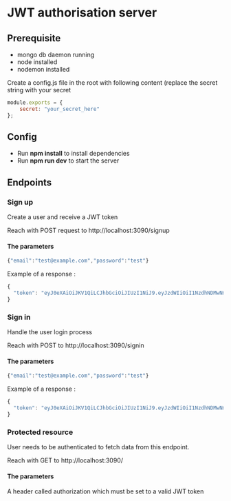 # JWT authorisation server

## Prerequisite

* mongo db daemon running
* node installed
* nodemon installed

Create a config.js file in the root with following content (replace
the secret string with your secret

```js
module.exports = {
    secret: "your_secret_here"
};
```

## Config

* Run **npm install** to install dependencies
* Run **npm run dev** to start the server

## Endpoints

### Sign up

Create a user and receive a JWT token

Reach with POST request to http://localhost:3090/signup

#### The parameters

```js
{"email":"test@example.com","password":"test"}
```

Example of a response : 

```js
{
  "token": "eyJ0eXAiOiJKV1QiLCJhbGciOiJIUzI1NiJ9.eyJzdWIiOiI1NzdhNDMwNmU4Yjk1ZjU3MTljZDY4NTciLCJpYXQiOjE0Njc2MzA0MDU4OTB9.aiANjSWtpk8LYaqJ870ODUa3lu8nAPRwhSY8_y1LpU4"
}
```

### Sign in

Handle the user login process
 
Reach with POST to http://localhost:3090/signin

#### The parameters

```js
{"email":"test@example.com","password":"test"}
```

Example of a response : 

```js
{
  "token": "eyJ0eXAiOiJKV1QiLCJhbGciOiJIUzI1NiJ9.eyJzdWIiOiI1NzdhNDMwNmU4Yjk1ZjU3MTljZDY4NTciLCJpYXQiOjE0Njc2MzA0MDU4OTB9.aiANjSWtpk8LYaqJ870ODUa3lu8nAPRwhSY8_y1LpU4"
}
```

### Protected resource

User needs to be authenticated to fetch data from this endpoint.

Reach with GET to http://localhost:3090/

#### The parameters

A header called authorization which must be set to a valid JWT token